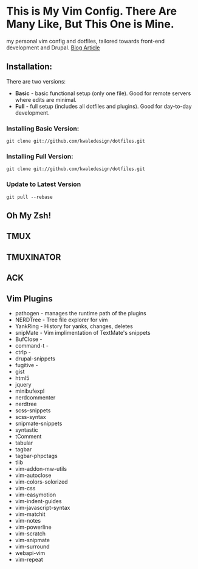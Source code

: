 # This is My Vim Config.  There Are Many Like, But This One is Mine.
my personal vim config and dotfiles, tailored towards front-end development and
Drupal. [Blog
Article](http://kwaledesign.comblog/articles/vim-zsh-tmux-ide-front-end-drupal-development) 

## Installation:

There are two versions:
* **Basic** - basic functional setup (only one file). Good for remote servers
  where edits are minimal.
* **Full**  - full setup (includes all dotfiles and plugins). Good for
  day-to-day development. 

### Installing Basic Version:
    git clone git://github.com/kwaledesign/dotfiles.git 

### Installing Full Version:
    git clone git://github.com/kwaledesign/dotfiles.git

### Update to Latest Version
    git pull --rebase

## Oh My Zsh!

## TMUX

## TMUXINATOR

## ACK

## Vim Plugins
* pathogen - manages the runtime path of the plugins 
* NERDTree - Tree file explorer for vim
* YankRing - History for yanks, changes, deletes
* snipMate - Vim implimentation of TextMate's snippets
* BufClose -
* command-t -
* ctrlp - 
* drupal-snippets
* fugitive -
* gist
* html5
* jquery
* minibufexpl
* nerdcommenter
* nerdtree
* scss-snippets
* scss-syntax
* snipmate-snippets
* syntastic
* tComment
* tabular
* tagbar
* tagbar-phpctags
* tlib
* vim-addon-mw-utils
* vim-autoclose
* vim-colors-solorized
* vim-css
* vim-easymotion
* vim-indent-guides
* vim-javascript-syntax
* vim-matchit
* vim-notes
* vim-powerline
* vim-scratch
* vim-snipmate
* vim-surround
* webapi-vim
* vim-repeat





